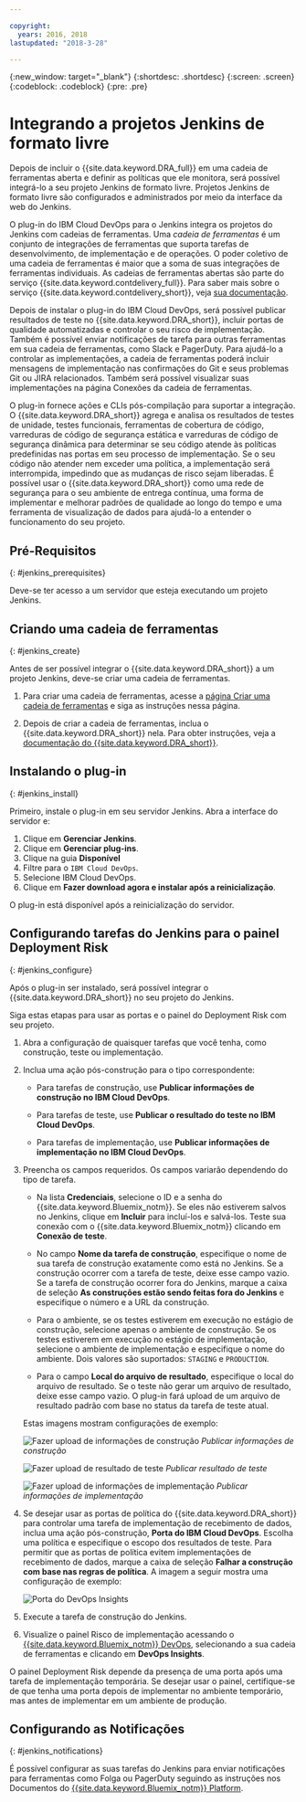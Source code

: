 ```yaml
---

copyright:
  years: 2016, 2018
lastupdated: "2018-3-28"

---
```


{:new_window: target="_blank"}
{:shortdesc: .shortdesc}
{:screen: .screen}
{:codeblock: .codeblock}
{:pre: .pre}

# Integrando a projetos Jenkins de formato livre

Depois de incluir o {{site.data.keyword.DRA_full}} em uma cadeia de ferramentas aberta e definir as políticas que ele monitora, será possível integrá-lo a seu projeto Jenkins de formato livre. Projetos Jenkins de formato livre são configurados e administrados por meio da interface da web do Jenkins. 

O plug-in do IBM Cloud DevOps para o Jenkins integra os projetos do Jenkins com cadeias de ferramentas. Uma _cadeia de ferramentas_ é um conjunto de integrações de ferramentas que suporta tarefas de desenvolvimento, de implementação e de operações. O
poder coletivo de uma cadeia de ferramentas é maior que a soma de suas integrações de ferramentas individuais. As cadeias de ferramentas abertas são parte do serviço {{site.data.keyword.contdelivery_full}}. Para saber mais sobre o serviço {{site.data.keyword.contdelivery_short}}, veja [sua documentação](https://console.ng.bluemix.net/docs/services/ContinuousDelivery/cd_about.html).

Depois de instalar o plug-in do IBM Cloud DevOps, será possível publicar resultados de teste no {{site.data.keyword.DRA_short}}, incluir portas de qualidade automatizadas e controlar o seu risco de implementação. Também é possível enviar notificações de tarefa para outras ferramentas em sua cadeia de ferramentas, como Slack e PagerDuty. Para ajudá-lo a controlar as implementações, a cadeia de ferramentas poderá incluir mensagens de implementação nas confirmações do Git e seus problemas Git ou JIRA relacionados. Também será possível visualizar suas implementações na página Conexões da cadeia de ferramentas. 

O plug-in fornece ações e CLIs pós-compilação para suportar a integração. O {{site.data.keyword.DRA_short}} agrega e analisa os resultados de testes de unidade, testes funcionais, ferramentas de cobertura de código, varreduras de código de segurança estática e varreduras de código de segurança dinâmica para determinar se seu código atende às políticas predefinidas nas portas em seu processo de implementação. Se o seu código não atender nem exceder uma
política, a implementação será interrompida, impedindo que as mudanças de risco sejam liberadas. É possível usar o {{site.data.keyword.DRA_short}} como uma
rede de segurança para o seu ambiente de entrega contínua, uma forma de implementar e melhorar padrões de qualidade ao longo do tempo e uma ferramenta de visualização
de dados para ajudá-lo a entender o funcionamento do seu projeto.

## Pré-Requisitos
{: #jenkins_prerequisites}

Deve-se ter acesso a um servidor que esteja executando um projeto Jenkins.

## Criando uma cadeia de ferramentas
{: #jenkins_create}

Antes de ser possível integrar o {{site.data.keyword.DRA_short}} a um projeto Jenkins, deve-se criar uma cadeia de ferramentas. 

1. Para criar uma cadeia de ferramentas, acesse a [página Criar uma cadeia de ferramentas](https://console.ng.bluemix.net/devops/create) e siga as instruções nessa página. 

2. Depois de criar a cadeia de ferramentas, inclua o {{site.data.keyword.DRA_short}} nela. Para obter instruções, veja a [documentação do {{site.data.keyword.DRA_short}}](https://console.ng.bluemix.net/docs/services/DevOpsInsights/index.html). 

## Instalando o plug-in
{: #jenkins_install}

Primeiro, instale o plug-in em seu servidor Jenkins. Abra a interface do servidor e:

1. Clique em **Gerenciar Jenkins**.
2. Clique em **Gerenciar plug-ins**. 
3. Clique na guia **Disponível**
4. Filtre para o `IBM Cloud DevOps`. 
5. Selecione IBM Cloud DevOps.
6. Clique em **Fazer download agora e instalar após a reinicialização**. 

O plug-in está disponível após a reinicialização do servidor.  

## Configurando tarefas do Jenkins para o painel Deployment Risk
{: #jenkins_configure}

Após o plug-in ser instalado, será possível integrar o {{site.data.keyword.DRA_short}} no seu projeto do Jenkins. 

Siga estas etapas para usar as portas e o painel do Deployment Risk com seu projeto.

1. Abra a configuração de quaisquer tarefas que você tenha, como construção, teste ou implementação.

2. Inclua uma ação pós-construção para o tipo correspondente:

   * Para tarefas de construção, use **Publicar informações de construção no IBM Cloud DevOps**.
   
   * Para tarefas de teste, use **Publicar o resultado do teste no IBM Cloud DevOps**.
   
   * Para tarefas de implementação, use **Publicar informações de implementação no IBM Cloud DevOps**.
   
3. Preencha os campos requeridos. Os campos variarão dependendo do tipo de tarefa. 

   * Na lista **Credenciais**, selecione o ID e a senha do {{site.data.keyword.Bluemix_notm}}. Se eles não estiverem salvos no Jenkins, clique em **Incluir** para incluí-los e salvá-los. Teste sua conexão com o {{site.data.keyword.Bluemix_notm}} clicando em **Conexão de teste**.
   
   * No campo **Nome da tarefa de construção**, especifique o nome de sua tarefa de construção exatamente como está no Jenkins. Se a construção ocorrer com a tarefa de teste, deixe esse campo vazio. Se a tarefa de construção ocorrer fora do Jenkins, marque a caixa de seleção **As construções estão sendo feitas fora do Jenkins** e especifique o número e a URL da construção.
   
   * Para o ambiente, se os testes estiverem em execução no estágio de construção, selecione apenas o ambiente de construção. Se os testes estiverem em execução no estágio de implementação, selecione o ambiente de implementação e especifique o nome do ambiente. Dois valores são suportados: `STAGING` e `PRODUCTION`.
   
   * Para o campo **Local do arquivo de resultado**, especifique o local do arquivo de resultado. Se o teste não gerar um arquivo de resultado, deixe esse campo vazio. O plug-in fará upload de um arquivo de resultado padrão com base no status da tarefa de teste atual.

   Estas imagens mostram configurações de exemplo:
   
   ![Fazer upload de informações de construção](images/Upload-Build-Info.png "Publicar informações de construção para DRA")
   _Publicar informações de construção_
   
   ![Fazer upload de resultado de teste](images/Upload-Test-Result.png "Publicar resultado de teste para DRA")
   _Publicar resultado de teste_
   
   ![Fazer upload de informações de implementação](images/Upload-Deployment-Info.png "Publicar informações de implementação para DRA")
   _Publicar informações de implementação_

4. Se desejar usar as portas de política do {{site.data.keyword.DRA_short}} para controlar uma tarefa de implementação de recebimento de dados, inclua uma ação pós-construção, **Porta do IBM Cloud DevOps**. Escolha uma política e especifique o escopo dos resultados de teste. Para permitir que as portas de política evitem implementações de recebimento de dados, marque a caixa de seleção **Falhar a construção com base nas regras de política**. A imagem a seguir mostra uma configuração de exemplo:

    ![Porta do DevOps Insights](images/DRA-Gate.png "Porta do DevOps Insights")

5. Execute a tarefa de construção do Jenkins.

6. Visualize o painel Risco de implementação acessando o [{{site.data.keyword.Bluemix_notm}} DevOps](https://console.ng.bluemix.net/devops), selecionando a sua cadeia de ferramentas e clicando em **DevOps Insights**.

O painel Deployment Risk depende da presença de uma porta após uma tarefa de implementação temporária. Se desejar usar o painel, certifique-se de que tenha uma porta depois de implementar no ambiente temporário, mas antes de implementar em um ambiente de produção.
    
## Configurando as Notificações
{: #jenkins_notifications}

É possível configurar as suas tarefas do Jenkins para enviar notificações para ferramentas como Folga ou PagerDuty seguindo as instruções nos Documentos do [{{site.data.keyword.Bluemix_notm}} Platform](https://console.ng.bluemix.net/docs/services/ContinuousDelivery/toolchains_integrations.html#jenkins).
